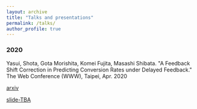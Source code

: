 ```yaml
---
layout: archive
title: "Talks and presentations"
permalink: /talks/
author_profile: true
---
```


### 2020

Yasui, Shota, Gota Morishita, Komei Fujita, Masashi Shibata. "A Feedback Shift Correction in Predicting Conversion Rates under Delayed Feedback." The Web Conference (WWW), Taipei, Apr. 2020

[arxiv](https://arxiv.org/abs/2002.02068)

[slide-TBA]()